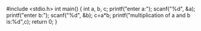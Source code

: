 #include <stdio.h>
int main()
{
int a, b, c;
printf("enter a:");
scanf("%d", &a);
printf("enter b:");
scanf("%d", &b);
c=a*b;
printf("multiplication of a and b is:%d",c);
return 0;
}